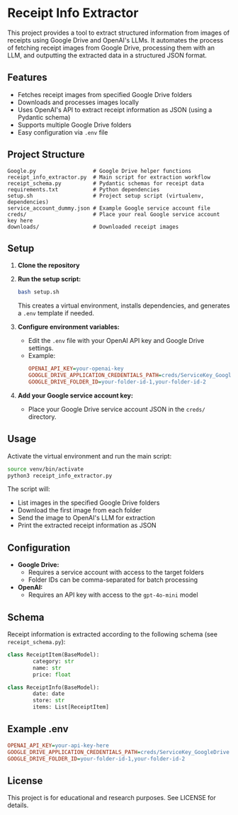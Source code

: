 
# Receipt Info Extractor

This project provides a tool to extract structured information from images of receipts using Google Drive and OpenAI's LLMs. It automates the process of fetching receipt images from Google Drive, processing them with an LLM, and outputting the extracted data in a structured JSON format.

## Features
- Fetches receipt images from specified Google Drive folders
- Downloads and processes images locally
- Uses OpenAI's API to extract receipt information as JSON (using a Pydantic schema)
- Supports multiple Google Drive folders
- Easy configuration via `.env` file

## Project Structure

```
Google.py                  # Google Drive helper functions
receipt_info_extractor.py  # Main script for extraction workflow
receipt_schema.py          # Pydantic schemas for receipt data
requirements.txt           # Python dependencies
setup.sh                   # Project setup script (virtualenv, dependencies)
service_account_dummy.json # Example Google service account file
creds/                     # Place your real Google service account key here
downloads/                 # Downloaded receipt images
```

## Setup

1. **Clone the repository**
2. **Run the setup script:**
	 ```bash
	 bash setup.sh
	 ```
	 This creates a virtual environment, installs dependencies, and generates a `.env` template if needed.

3. **Configure environment variables:**
	 - Edit the `.env` file with your OpenAI API key and Google Drive settings.
	 - Example:
		 ```ini
		 OPENAI_API_KEY=your-openai-key
		 GOOGLE_DRIVE_APPLICATION_CREDENTIALS_PATH=creds/ServiceKey_GoogleDrive.json
		 GOOGLE_DRIVE_FOLDER_ID=your-folder-id-1,your-folder-id-2
		 ```

4. **Add your Google service account key:**
	 - Place your Google Drive service account JSON in the `creds/` directory.

## Usage

Activate the virtual environment and run the main script:

```bash
source venv/bin/activate
python3 receipt_info_extractor.py
```

The script will:
- List images in the specified Google Drive folders
- Download the first image from each folder
- Send the image to OpenAI's LLM for extraction
- Print the extracted receipt information as JSON

## Configuration

- **Google Drive:**
	- Requires a service account with access to the target folders
	- Folder IDs can be comma-separated for batch processing
- **OpenAI:**
	- Requires an API key with access to the `gpt-4o-mini` model

## Schema

Receipt information is extracted according to the following schema (see `receipt_schema.py`):

```python
class ReceiptItem(BaseModel):
		category: str
		name: str
		price: float

class ReceiptInfo(BaseModel):
		date: date
		store: str
		items: List[ReceiptItem]
```

## Example .env

```ini
OPENAI_API_KEY=your-api-key-here
GOOGLE_DRIVE_APPLICATION_CREDENTIALS_PATH=creds/ServiceKey_GoogleDrive.json
GOOGLE_DRIVE_FOLDER_ID=your-folder-id-1,your-folder-id-2
```

## License

This project is for educational and research purposes. See LICENSE for details.
